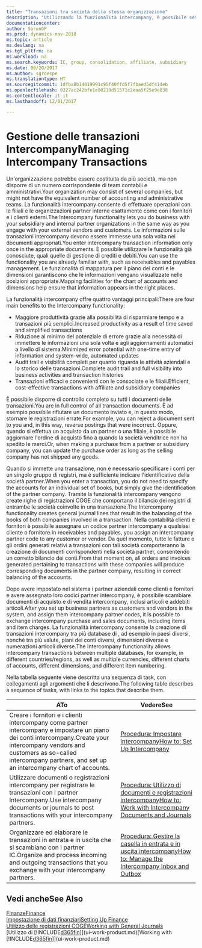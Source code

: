 ```yaml
---
title: "Transazioni tra società della stessa organizzazione"
description: "Utilizzando la funzionalità intercompany, è possibile semplificare i processi aziendali e le transazioni tra società all'interno della stessa organizzazione."
documentationcenter: 
author: SorenGP
ms.prod: dynamics-nav-2018
ms.topic: article
ms.devlang: na
ms.tgt_pltfrm: na
ms.workload: na
ms.search.keywords: IC, group, consolidation, affiliate, subsidiary
ms.date: 06/20/2017
ms.author: sgroespe
ms.translationtype: HT
ms.sourcegitcommit: 1dfba8b14019991c95f40ffd5f7fbaed5df414eb
ms.openlocfilehash: 0327ac242bfe1e80219d51571c2eaa5f25e9e838
ms.contentlocale: it-it
ms.lasthandoff: 12/01/2017

---
```

# <a name="managing-intercompany-transactions"></a><span data-ttu-id="fa121-103">Gestione delle transazioni Intercompany</span><span class="sxs-lookup"><span data-stu-id="fa121-103">Managing Intercompany Transactions</span></span>
<span data-ttu-id="fa121-104">Un'organizzazione potrebbe essere costituita da più società, ma non disporre di un numero corrispondente di team contabili e amministrativi.</span><span class="sxs-lookup"><span data-stu-id="fa121-104">Your organization may consist of several companies, but might not have the equivalent number of accounting and administrative teams.</span></span> <span data-ttu-id="fa121-105">La funzionalità intercompany consente di effettuare operazioni con le filiali e le organizzazioni partner interne esattamente come con i fornitori e i clienti esterni.</span><span class="sxs-lookup"><span data-stu-id="fa121-105">The Intercompany functionality lets you do business with your subsidiary and internal partner organizations in the same way as you engage with your external vendors and customers.</span></span> <span data-ttu-id="fa121-106">Le informazioni sulle transazioni intercompany devono essere immesse una sola volta nei documenti appropriati.</span><span class="sxs-lookup"><span data-stu-id="fa121-106">You enter intercompany transaction information only once in the appropriate documents.</span></span> <span data-ttu-id="fa121-107">È possibile utilizzare le funzionalità già conosciute, quali quelle di gestione di crediti e debiti.</span><span class="sxs-lookup"><span data-stu-id="fa121-107">You can use the functionality you are already familiar with, such as receivables and payables management.</span></span> <span data-ttu-id="fa121-108">Le funzionalità di mappatura per il piano dei conti e le dimensioni garantiscono che le informazioni vengano visualizzate nelle posizioni appropriate.</span><span class="sxs-lookup"><span data-stu-id="fa121-108">Mapping facilities for the chart of accounts and dimensions help ensure that information appears in the right places.</span></span>  

<span data-ttu-id="fa121-109">La funzionalità intercompany offre quattro vantaggi principali:</span><span class="sxs-lookup"><span data-stu-id="fa121-109">There are four main benefits to the Intercompany functionality:</span></span>  

- <span data-ttu-id="fa121-110">Maggiore produttività grazie alla possibilità di risparmiare tempo e a transazioni più semplici.</span><span class="sxs-lookup"><span data-stu-id="fa121-110">Increased productivity as a result of time saved and simplified transactions</span></span>  
- <span data-ttu-id="fa121-111">Riduzione al minimo del potenziale di errore grazie alla necessità di immettere le informazioni una sola volta e agli aggiornamenti automatici a livello di sistema.</span><span class="sxs-lookup"><span data-stu-id="fa121-111">Minimized error potential with one-time entry of information and system-wide, automated updates</span></span>  
- <span data-ttu-id="fa121-112">Audit trail e visibilità completi per quanto riguarda le attività aziendali e lo storico delle transazioni.</span><span class="sxs-lookup"><span data-stu-id="fa121-112">Complete audit trail and full visibility into business activities and transaction histories</span></span>  
- <span data-ttu-id="fa121-113">Transazioni efficaci e convenienti con le consociate e le filiali.</span><span class="sxs-lookup"><span data-stu-id="fa121-113">Efficient, cost-effective transactions with affiliate and subsidiary companies</span></span>  

<span data-ttu-id="fa121-114">È possibile disporre di controllo completo su tutti i documenti delle transazioni.</span><span class="sxs-lookup"><span data-stu-id="fa121-114">You are in full control of all transaction documents.</span></span> <span data-ttu-id="fa121-115">È ad esempio possibile rifiutare un documento inviato e, in questo modo, stornare le registrazioni errate.</span><span class="sxs-lookup"><span data-stu-id="fa121-115">For example, you can reject a document sent to you and, in this way, reverse postings that were incorrect.</span></span> <span data-ttu-id="fa121-116">Oppure, quando si effettua un acquisto da un partner o una filiale, è possibile aggiornare l'ordine di acquisto fino a quando la società venditrice non ha spedito le merci.</span><span class="sxs-lookup"><span data-stu-id="fa121-116">Or, when making a purchase from a partner or subsidiary company, you can update the purchase order as long as the selling company has not shipped any goods.</span></span>  

<span data-ttu-id="fa121-117">Quando si immette una transazione, non è necessario specificare i conti per un singolo gruppo di registri, ma è sufficiente indicare l'identificativo della società partner.</span><span class="sxs-lookup"><span data-stu-id="fa121-117">When you enter a transaction, you do not need to specify the accounts for an individual set of books, but simply give the identification of the partner company.</span></span> <span data-ttu-id="fa121-118">Tramite la funzionalità intercompany vengono create righe di registrazioni COGE che comportano il bilancio dei registri di entrambe le società coinvolte in una transazione.</span><span class="sxs-lookup"><span data-stu-id="fa121-118">The Intercompany functionality creates general journal lines that result in the balancing of the books of both companies involved in a transaction.</span></span> <span data-ttu-id="fa121-119">Nella contabilità clienti e fornitori è possibile assegnare un codice partner intercompany a qualsiasi cliente o fornitore.</span><span class="sxs-lookup"><span data-stu-id="fa121-119">In receivables and payables, you assign an intercompany partner code to any customer or vendor.</span></span> <span data-ttu-id="fa121-120">Da quel momento, tutte le fatture e gli ordini generati relativi a transazioni con tali società comporteranno la creazione di documenti corrispondenti nella società partner, consentendo un corretto bilancio dei conti.</span><span class="sxs-lookup"><span data-stu-id="fa121-120">From that moment on, all orders and invoices generated pertaining to transactions with these companies will produce corresponding documents in the partner company, resulting in correct balancing of the accounts.</span></span>  

 <span data-ttu-id="fa121-121">Dopo avere impostato nel sistema i partner aziendali come clienti e fornitori e avere assegnato loro codici partner intercompany, è possibile scambiare documenti di acquisto e di vendita intercompany, inclusi articoli e addebiti articoli.</span><span class="sxs-lookup"><span data-stu-id="fa121-121">After you set up business partners as customers and vendors in the system, and assign them intercompany partner codes, it is possible to exchange intercompany purchase and sales documents, including items and item charges.</span></span> <span data-ttu-id="fa121-122">La funzionalità intercompany consente la creazione di transazioni intercompany tra più database di , ad esempio in paesi diversi, nonché tra più valute, piani dei conti diversi, dimensioni diverse e numerazioni articoli diverse.</span><span class="sxs-lookup"><span data-stu-id="fa121-122">The Intercompany functionality allows intercompany transactions between multiple databases, for example, in different countries/regions, as well as multiple currencies, different charts of accounts, different dimensions, and different item numbering.</span></span>  

<span data-ttu-id="fa121-123">Nella tabella seguente viene descritta una sequenza di task, con collegamenti agli argomenti che li descrivono.</span><span class="sxs-lookup"><span data-stu-id="fa121-123">The following table describes a sequence of tasks, with links to the topics that describe them.</span></span>

 |<span data-ttu-id="fa121-124">A</span><span class="sxs-lookup"><span data-stu-id="fa121-124">To</span></span> |<span data-ttu-id="fa121-125">Vedere</span><span class="sxs-lookup"><span data-stu-id="fa121-125">See</span></span>|
 |---|---|
 |<span data-ttu-id="fa121-126">Creare i fornitori e i clienti intercompany come partner intercompany e impostare un piano dei conti intercompany.</span><span class="sxs-lookup"><span data-stu-id="fa121-126">Create your intercompany vendors and customers as so-called intercompany partners, and set up an intercompany chart of accounts.</span></span>|[<span data-ttu-id="fa121-127">Procedura: Impostare intercompany</span><span class="sxs-lookup"><span data-stu-id="fa121-127">How to: Set Up Intercompany</span></span>](intercompany-how-setup.md)|
 |<span data-ttu-id="fa121-128">Utilizzare documenti o registrazioni intercompany per registrare le transazioni con i partner Intercompany.</span><span class="sxs-lookup"><span data-stu-id="fa121-128">Use intercompany documents or journals to post transactions with your intercompany partners.</span></span>|[<span data-ttu-id="fa121-129">Procedura: Utilizzo di documenti e registrazioni intercompany</span><span class="sxs-lookup"><span data-stu-id="fa121-129">How to: Work with Intercompany Documents and Journals</span></span>](intercompany-how-work-documents-journals.md)|
 |<span data-ttu-id="fa121-130">Organizzare ed elaborare le transazioni in entrata e in uscita che si scambiano con i partner IC.</span><span class="sxs-lookup"><span data-stu-id="fa121-130">Organize and process incoming and outgoing transactions that you exchange with your intercompany partners.</span></span>|[<span data-ttu-id="fa121-131">Procedura: Gestire la casella in entrata e in uscita intercompany</span><span class="sxs-lookup"><span data-stu-id="fa121-131">How to: Manage the Intercompany Inbox and Outbox</span></span>](intercompany-how-manage-intercompany-inbox.md)|

## <a name="see-also"></a><span data-ttu-id="fa121-132">Vedi anche</span><span class="sxs-lookup"><span data-stu-id="fa121-132">See Also</span></span>
[<span data-ttu-id="fa121-133">Finanze</span><span class="sxs-lookup"><span data-stu-id="fa121-133">Finance</span></span>](finance.md)  
[<span data-ttu-id="fa121-134">Impostazione di dati finanziari</span><span class="sxs-lookup"><span data-stu-id="fa121-134">Setting Up Finance</span></span>](finance-setup-finance.md)  
[<span data-ttu-id="fa121-135">Utilizzo delle registrazioni COGE</span><span class="sxs-lookup"><span data-stu-id="fa121-135">Working with General Journals</span></span>](ui-work-general-journals.md)  
<span data-ttu-id="fa121-136">[Utilizzo di [!INCLUDE[d365fin](includes/d365fin_md.md)]](ui-work-product.md)</span><span class="sxs-lookup"><span data-stu-id="fa121-136">[Working with [!INCLUDE[d365fin](includes/d365fin_md.md)]](ui-work-product.md)</span></span>

